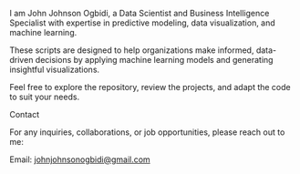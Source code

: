 I am John Johnson Ogbidi, a Data Scientist and Business Intelligence Specialist with expertise in predictive modeling, data visualization, and machine learning.

These scripts are designed to help organizations make informed, data-driven decisions by applying machine learning models and generating insightful visualizations.

Feel free to explore the repository, review the projects, and adapt the code to suit your needs.

Contact

For any inquiries, collaborations, or job opportunities, please reach out to me:

Email: johnjohnsonogbidi@gmail.com
